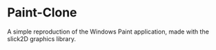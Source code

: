 # Paint-Clone
A simple reproduction of the Windows Paint application, made with the slick2D graphics library.
